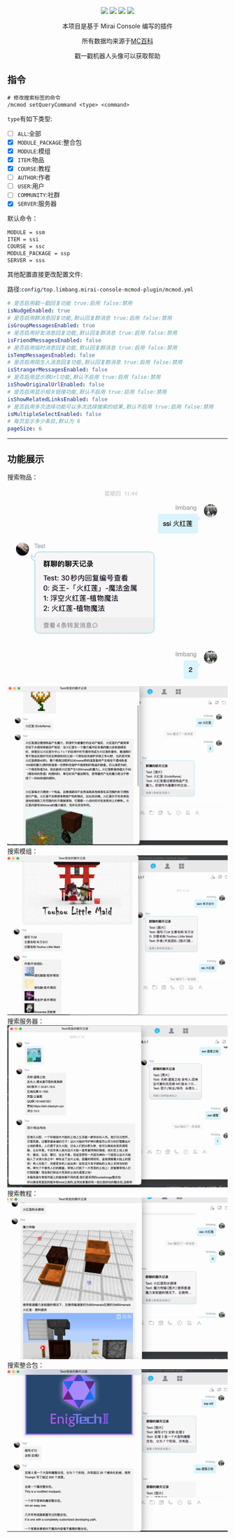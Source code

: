 <div align="center">

[![](https://img.shields.io/github/v/release/limbang/mirai-console-mcmod-plugin?include_prereleases)](https://github.com/limbang/mirai-console-mcmod-plugin/releases)
![](https://img.shields.io/github/downloads/limbang/mirai-console-mcmod-plugin/total)
[![](https://img.shields.io/github/license/limbang/mirai-console-mcmod-plugin)](https://github.com/limbang/mirai-console-mcmod-plugin/blob/master/LICENSE)
[![](https://img.shields.io/badge/mirai-2.10.0-69c1b9)](https://github.com/mamoe/mirai)

本项目是基于 Mirai Console 编写的插件
<p>所有数据均来源于<a href = "https://www.mcmod.cn/">MC百科</a></p>
<p>戳一戳机器人头像可以获取帮助</p>
</div>

## 指令

```shell
# 修改搜索标签的命令
/mcmod setQueryCommand <type> <command>
```

`type`有如下类型:

- [ ] `ALL`:全部
- [x] `MODULE_PACKAGE`:整合包
- [x] `MODULE`:模组
- [x] `ITEM`:物品
- [x] `COURSE`:教程
- [ ] `AUTHOR`:作者
- [ ] `USER`:用户
- [ ] `COMMUNITY`:社群
- [x] `SERVER`:服务器

默认命令：

```shell
MODULE = ssm
ITEM = ssi
COURSE = ssc
MODULE_PACKAGE = ssp
SERVER = sss
```

其他配置直接更改配置文件:

路径:`config/top.limbang.mirai-console-mcmod-plugin/mcmod.yml`

```yaml
# 是否启用戳一戳回复功能 true:启用 false:禁用
isNudgeEnabled: true
# 是否启用群消息回复功能,默认回复群消息 true:启用 false:禁用
isGroupMessagesEnabled: true
# 是否启用好友消息回复功能,默认回复群消息 true:启用 false:禁用
isFriendMessagesEnabled: false
# 是否启用临时消息回复功能,默认回复群消息 true:启用 false:禁用
isTempMessagesEnabled: false
# 是否启用陌生人消息回复功能,默认回复群消息 true:启用 false:禁用
isStrangerMessagesEnabled: false
# 是否启用显示原Url功能,默认不启用 true:启用 false:禁用
isShowOriginalUrlEnabled: false
# 是否启用显示相关链接功能,默认不启用 true:启用 false:禁用
isShowRelatedLinksEnabled: false
# 是否启用多次选择功能可以多次选择搜索的结果,默认不启用 true:启用 false:禁用
isMultipleSelectEnabled: false
# 每页显示多少条目,默认为 6
pageSize: 6
```

----

## 功能展示

搜索物品：
![](img/B20C9F4A-6CAF-4FCB-92C1-11E3A7C021EA.png)
![](img/D687E8FB-91E1-437F-B59A-7CC5F9AD6980.png)
搜索模组：
![](img/BAE5BD9C-7501-4C26-A341-9201FFAB4569.png)
搜索服务器：
![](img/44367C05-88B3-4D35-8AEA-2F2BC410DA2F.png)
搜索教程：
![](img/29057244-DADE-49F3-B6DF-FCAB53531C14.png)
搜索整合包：
![](img/A19BCA32-8E31-4637-AD27-42A0C5ED1695.png)

